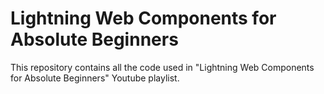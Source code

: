 # Lightning Web Components for Absolute Beginners

This repository contains all the code used in "Lightning Web Components for Absolute Beginners" Youtube playlist.


